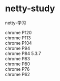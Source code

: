 # netty-study
netty-学习

chrome P120    
chrome P113    
chrome P104    
chrome P94    
chrome P84 5.3.7      
chrome P83    
chrome P80    
chrome P76    
chrome P62